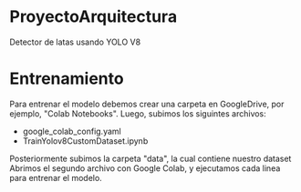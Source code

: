 # ProyectoArquitectura
Detector de latas usando YOLO V8


# Entrenamiento

Para entrenar el modelo debemos crear una carpeta en GoogleDrive, por ejemplo, "Colab Notebooks".
Luego, subimos los siguintes archivos:
- google_colab_config.yaml
- TrainYolov8CustomDataset.ipynb

Posteriormente subimos la carpeta "data", la cual contiene nuestro dataset
Abrimos el segundo archivo con Google Colab, y ejecutamos cada linea para entrenar el modelo.
